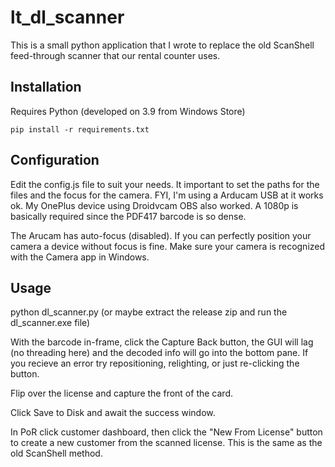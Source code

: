 # lt_dl_scanner

This is a small python application that I wrote to replace the old ScanShell feed-through scanner that our rental counter uses.

## Installation

Requires Python (developed on 3.9 from Windows Store)

    pip install -r requirements.txt

## Configuration

Edit the config.js file to suit your needs. It important to set the paths for the files and the focus for the camera. FYI, I'm using a Arducam USB at it works ok. My OnePlus device using Droidvcam OBS also worked. A 1080p is basically required since the PDF417 barcode is so dense.

The Arucam has auto-focus (disabled). If you can perfectly position your camera a device without focus is fine. Make sure your camera is recognized with the Camera app in Windows.

## Usage

python dl_scanner.py (or maybe extract the release zip and run the dl_scanner.exe file)

With the barcode in-frame, click the Capture Back button, the GUI will lag (no threading here) and the decoded info will go into the bottom pane. If you recieve an error try repositioning, relighting, or just re-clicking the button.

Flip over the license and capture the front of the card.

Click Save to Disk and await the success window.

In PoR click customer dashboard, then click the "New From License" button to create a new customer from the scanned license. This is the same as the old ScanShell method.